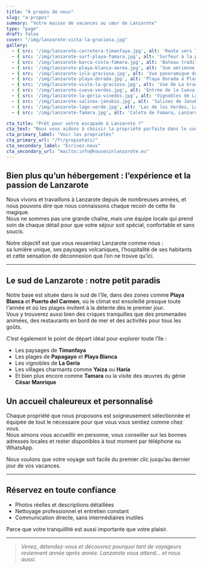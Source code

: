 ```yaml
---
title: "À propos de nous"
slug: "a-propos"
summary: "Votre maison de vacances au cœur de Lanzarote"
type: "page"
draft: false
cover: "/img/lanzarote-vista-la-graciosa.jpg"
gallery:
  - { src: '/img/lanzarote-carretera-timanfaya.jpg', alt: 'Route vers Timanfaya, Lanzarote' }
  - { src: '/img/lanzarote-surf-playa-famara.jpg', alt: 'Surfeur à la plage de Famara, Lanzarote' }
  - { src: '/img/lanzarote-barca-costa-famara.jpg', alt: 'Bateau traditionnel sur la côte nord de Lanzarote' }
  - { src: '/img/lanzarote-playa-blanca-aerea.jpg', alt: 'Vue aérienne de Playa Blanca, Lanzarote' }
  - { src: '/img/lanzarote-isla-graciosa.jpg', alt: 'Vue panoramique de La Graciosa depuis Lanzarote' }
  - { src: '/img/lanzarote-playa-dorada.jpg', alt: 'Playa Dorada à Playa Blanca, Lanzarote' }
  - { src: '/img/lanzarote-vista-la-graciosa.jpg', alt: 'Vue de La Graciosa depuis le Mirador del Río' }
  - { src: '/img/lanzarote-cueva-verdes.jpg', alt: 'Entrée de la Cueva de los Verdes, Lanzarote' }
  - { src: '/img/lanzarote-la-geria-vinedos.jpg', alt: 'Vignobles de La Geria, Lanzarote' }
  - { src: '/img/lanzarote-salinas-janubio.jpg', alt: 'Salines de Janubio, Lanzarote' }
  - { src: '/img/lanzarote-lago-verde.jpg', alt: 'Lac de los Verdes, Lanzarote' }
  - { src: '/img/lanzarote-famara.jpg', alt: 'Caleta de Famara, Lanzarote' }

cta_title: "Prêt pour votre escapade à Lanzarote ?"
cta_text: "Nous vous aidons à choisir la propriété parfaite dans le sud de l'île : Playa Blanca et Puerto del Carmen."
cta_primary_label: "Voir les propriétés"
cta_primary_url: "/fr/propietats/"
cta_secondary_label: "Écrivez-nous"
cta_secondary_url: "mailto:info@housesinlanzarote.eu"
---
```


## Bien plus qu’un hébergement : l’expérience et la passion de Lanzarote

Nous vivons et travaillons à Lanzarote depuis de nombreuses années, et nous pouvons dire que nous connaissons chaque recoin de cette île magique.  
Nous ne sommes pas une grande chaîne, mais une équipe locale qui prend soin de chaque détail pour que votre séjour soit spécial, confortable et sans soucis.

Notre objectif est que vous ressentiez Lanzarote comme nous :  
sa lumière unique, ses paysages volcaniques, l’hospitalité de ses habitants et cette sensation de déconnexion que l’on ne trouve qu’ici.

---

## Le sud de Lanzarote : notre petit paradis

Notre base est située dans le sud de l'île, dans des zones comme **Playa Blanca** et **Puerto del Carmen**, où le climat est ensoleillé presque toute l'année et où les plages invitent à la détente dès le premier jour.  
Vous y trouverez aussi bien des criques tranquilles que des promenades animées, des restaurants en bord de mer et des activités pour tous les goûts.

C’est également le point de départ idéal pour explorer toute l’île :  
- Les paysages de **Timanfaya**  
- Les plages de **Papagayo** et **Playa Blanca**  
- Les vignobles de **La Geria**  
- Les villages charmants comme **Yaiza** ou **Haría**  
- Et bien plus encore comme **Tamara** ou la visite des œuvres du génie **César Manrique**
<!--col-break-->

## Un accueil chaleureux et personnalisé

Chaque propriété que nous proposons est soigneusement sélectionnée et équipée de tout le nécessaire pour que vous vous sentiez comme chez vous.  
Nous aimons vous accueillir en personne, vous conseiller sur les bonnes adresses locales et rester disponibles à tout moment par téléphone ou WhatsApp.

Nous voulons que votre voyage soit facile du premier clic jusqu’au dernier jour de vos vacances.

---

## Réservez en toute confiance

- Photos réelles et descriptions détaillées  
- Nettoyage professionnel et entretien constant  
- Communication directe, sans intermédiaires inutiles  

Parce que votre tranquillité est aussi importante que votre plaisir.

---

> *Venez, détendez-vous et découvrez pourquoi tant de voyageurs reviennent année après année. Lanzarote vous attend… et nous aussi.*
